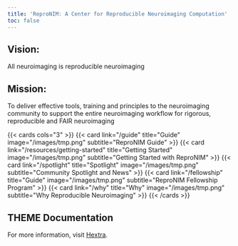 ```yaml
---
title: 'ReproNIM: A Center for Reproducible Neuroimaging Computation'
toc: false
---
```




## Vision:

All neuroimaging is reproducible neuroimaging

## Mission:

To deliver effective tools, training and principles to the neuroimaging community to support the entire neuroimaging workflow for rigorous, reproducible and FAIR neuroimaging


{{< cards cols="3" >}}
{{< card link="/guide" title="Guide" image="/images/tmp.png" subtitle="ReproNIM Guide" >}}
{{< card link="/resources/getting-started" title="Getting Started" image="/images/tmp.png" subtitle="Getting Started with ReproNIM" >}}
{{< card link="/spotlight" title="Spotlight" image="/images/tmp.png" subtitle="Community Spotlight and News" >}}
{{< card link="/fellowship" title="Guide" image="/images/tmp.png" subtitle="ReproNIM Fellowship Program" >}}
{{< card link="/why" title="Why" image="/images/tmp.png" subtitle="Why Reproducible Neuroimaging" >}}
{{< /cards >}}

## THEME Documentation

For more information, visit [Hextra](https://imfing.github.io/hextra).

